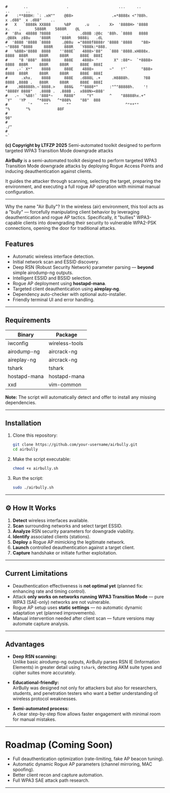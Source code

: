 ```
#       ..                 .                      ...     ..                           ..       ..              
#    :**888H: `: .xH""    @88>                 .=*8888x <"?88h.                  x .d88"  x .d88"    ..         
#   X   `8888k XX888      %8P      .u    .    X>  '8888H> '8888      x.    .      5888R    5888R    @L          
#  '8hx  48888 ?8888       .     .d88B :@8c  '88h. `8888   8888    .@88k  z88u    '888R    '888R   9888i   .dL  
#  '8888 '8888 `8888     .@88u  ="8888f8888r '8888 '8888    "88>  ~"8888 ^8888     888R     888R   `Y888k:*888. 
#   %888>'8888  8888    ''888E`   4888>'88"   `888 '8888.xH888x.    8888  888R     888R     888R     888E  888I 
#     "8 '888"  8888      888E    4888> '       X" :88*~  `*8888>   8888  888R     888R     888R     888E  888I 
#    .-` X*"    8888      888E    4888>       ~"   !"`      "888>   8888  888R     888R     888R     888E  888I 
#      .xhx.    8888      888E   .d888L .+     .H8888h.      ?88    8888 ,888B .   888R     888R     888E  888I 
#    .H88888h.~`8888.>    888&   ^"8888*"     :"^"88888h.    '!    "8888Y 8888"   .888B .  .888B .  x888N><888' 
#   .~  `%88!` '888*~     R888"     "Y"       ^    "88888hx.+"      `Y"   'YP     ^*888%   ^*888%    "88"  888  
#         `"     ""        ""                        ^"**""                         "%       "%            88F  
#                                                                                                         98"   
#                                                                                                       ./"     
#                                                                                                      ~`
```     
**(c) Copyright by LTFZP 2025**
Semi-automated toolkit designed to perform targeted WPA3 Transition Mode downgrade attacks

**AirBully** is a semi-automated toolkit designed to perform targeted WPA3 Transition Mode downgrade attacks by deploying Rogue Access Points and inducing deauthentication against clients.

It guides the attacker through scanning, selecting the target, preparing the environment, and executing a full rogue AP operation with minimal manual configuration.

---
Why the name "Air Bully"?
In the wireless (air) environment, this tool acts as a "bully" — forcefully manipulating client behavior by leveraging deauthentication and rogue AP tactics. Specifically, it "bullies" WPA3-capable clients into downgrading their security to vulnerable WPA2-PSK connections, opening the door for traditional attacks.

## Features

- Automatic wireless interface detection.
- Initial network scan and ESSID discovery.
- Deep RSN (Robust Security Network) parameter parsing — **beyond** simple airodump-ng outputs.
- Intelligent ESSID and BSSID selection.
- Rogue AP deployment using **hostapd-mana**.
- Targeted client deauthentication using **aireplay-ng**.
- Dependency auto-checker with optional auto-installer.
- Friendly terminal UI and error handling.

---

## Requirements

| Binary         | Package         |
|----------------|-----------------|
| iwconfig       | wireless-tools  |
| airodump-ng    | aircrack-ng     |
| aireplay-ng    | aircrack-ng     |
| tshark         | tshark          |
| hostapd-mana   | hostapd-mana    |
| xxd            | vim-common      |

**Note:** The script will automatically detect and offer to install any missing dependencies.

---

## Installation

1. Clone this repository:
   ```bash
   git clone https://github.com/your-username/airbully.git
   cd airbully
   ```

2. Make the script executable:
   ```bash
   chmod +x airbully.sh
   ```

3. Run the script:
   ```bash
   sudo ./airbully.sh
   ```

---

## ⚙️ How It Works

1. **Detect** wireless interfaces available.
2. **Scan** surrounding networks and select target ESSID.
3. **Analyze** RSN security parameters for downgrade viability.
4. **Identify** associated clients (stations).
5. **Deploy** a Rogue AP mimicking the legitimate network.
6. **Launch** controlled deauthentication against a target client.
7. **Capture** handshake or initiate further exploitation.

---

## Current Limitations

- Deauthentication effectiveness is **not optimal yet** (planned fix: enhancing rate and timing control).
- Attack **only works on networks running WPA3 Transition Mode** — pure WPA3 (SAE-only) networks are not vulnerable.
- Rogue AP setup uses **static settings** — no automatic dynamic adaptation yet (planned improvements).
- Manual intervention needed after client scan — future versions may automate capture analysis.

---

## Advantages

- **Deep RSN scanning:**  
  Unlike basic airodump-ng outputs, AirBully parses RSN IE (Information Elements) in greater detail using `tshark`, detecting AKM suite types and cipher suites more accurately.

- **Educational-friendly:**  
  AirBully was designed not only for attackers but also for researchers, students, and penetration testers who want a better understanding of wireless protocol weaknesses.

- **Semi-automated process:**  
  A clear step-by-step flow allows faster engagement with minimal room for manual mistakes.

---
# Roadmap (Coming Soon)
- Full deauthentication optimization (rate-limiting, fake AP beacon tuning).
- Automatic dynamic Rogue AP parameters (channel mirroring, MAC spoofing).
- Better client recon and capture automation.
- Full WPA3 SAE attack path research.
---

